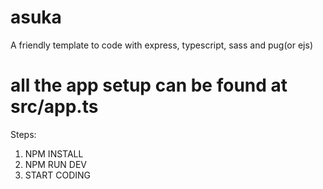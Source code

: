 # asuka
A friendly template to code with express, typescript, sass and pug(or ejs)
# all the app setup can be found at src/app.ts
Steps:
1) NPM INSTALL
2) NPM RUN DEV
3) START CODING
